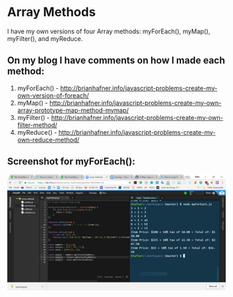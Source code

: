 # Array Methods

I have my own versions of four Array methods: myForEach(), myMap(), myFilter(), and myReduce.

On my blog I have comments on how I made each method:
----------------------------------------------------
1. myForEach() - http://brianhafner.info/javascript-problems-create-my-own-version-of-foreach/
2. myMap() - http://brianhafner.info/javascript-problems-create-my-own-array-prototype-map-method-mymap/
3. myFilter() - http://brianhafner.info/javascript-problems-create-my-own-filter-method/
4. myReduce() - http://brianhafner.info/javascript-problems-create-my-own-reduce-method/

Screenshot for myForEach():
--------------------------

<img src="forEach.PNG">
